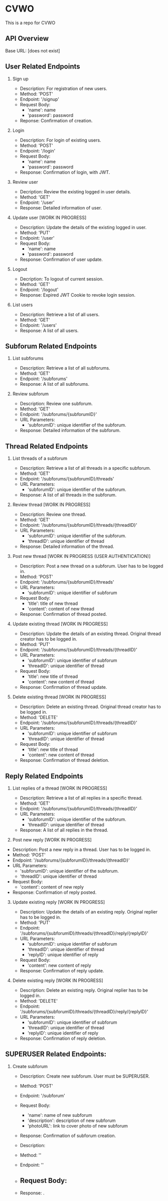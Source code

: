 # CVWO
This is a repo for CVWO


## API Overview
Base URL: [does not exist]

## User Related Endpoints

1. Sign up
   - Description: For registration of new users.
   - Method: 'POST'
   - Endpoint: '/signup'
   - Request Body: 
     - 'name': name
     - 'password': password
   - Reponse: Confirmation of creation.

2. Login
   - Description: For login of existing users.
   - Method: 'POST'
   - Endpoint: '/login'
   - Request Body: 
     - 'name': name
     - 'password': password
   - Response: Confirmation of login, with JWT.

3. Review user
   - Decription: Review the existing logged in user details.
   - Method: 'GET'
   - Endpoint: '/user'
   - Response: Detailed information of user.

4. Update user [WORK IN PROGRESS]
   - Description: Update the details of the existing logged in user.
   - Method: 'PUT'
   - Endpoint: '/user'
   - Request Body: 
     - 'name': name
     - 'password': password
   - Response: Confirmation of user update.

5. Logout
   - Decription: To logout of current session.
   - Method: 'GET'
   - Endpoint: '/logout'
   - Response: Expired JWT Cookie to revoke login session.

6. List users
   - Description: Retrieve a list of all users.
   - Method: 'GET'
   - Endpoint: '/users'
   - Response: A list of all users.


## Subforum Related Endpoints

1. List subforums
   - Description: Retrieve a list of all subforums.
   - Method: 'GET'
   - Endpoint: '/subforums'
   - Response: A list of all subforums.

2. Review subforum
   - Description: Review one subforum.
   - Method: 'GET'
   - Endpoint: '/subforums/{subforumID}'
   - URL Parameters: 
     - 'subforumID': unique identifier of the subforum.
   - Response: Detailed information of the subforum.


## Thread Related Endpoints

1. List threads of a subforum
   - Description: Retrieve a list of all threads in a specific subforum.
   - Method: 'GET'
   - Endpoint: '/subforums/{subforumID}/threads'
   - URL Parameters: 
     - 'subforumID': unique identifier of the subforum.
   - Response: A list of all threads in the subforum.

2. Review thread [WORK IN PROGRESS]
   - Description: Review one thread.
   - Method: 'GET'
   - Endpoint: '/subforums/{subforumID}/threads/{threadID}'
   - URL Parameters: 
     - 'subforumID': unique identifier of the subforum.
     - 'threadID': unique identifier of thread
   - Response: Detailed information of the thread.

3. Post new thread [WORK IN PROGRESS (USER AUTHENTICATION)]
   - Description: Post a new thread on a subforum. User has to be logged in.
   - Method: 'POST'
   - Endpoint: '/subforums/{subforumID}/threads'
   - URL Parameters: 
     - 'subforumID': unique identifier of subforum
   - Request Body: 
     - 'title': title of new thread
     - 'content': content of new thread
   - Response: Confirmation of thread posted.

4. Update existing thread [WORK IN PROGRESS] 
   - Description: Update the details of an existing thread. Original thread creator has to be logged in.
   - Method: 'PUT'
   - Endpoint: '/subforums/{subforumID}/threads/{threadID}'
   - URL Parameters: 
     - 'subforumID': unique identifier of subforum
     - 'threadID': unique identifier of thread
   - Request Body: 
     - 'title': new title of thread
     - 'content': new content of thread
   - Response: Confirmation of thread update.

5. Delete existing thread [WORK IN PROGRESS]
   - Description: Delete an existing thread. Original thread creator has to be logged in.
   - Method: 'DELETE'
   - Endpoint: '/subforums/{subforumID}/threads/{threadID}'
   - URL Parameters: 
     - 'subforumID': unique identifier of subforum
     - 'threadID': unique identifier of thread
   - Request Body: 
     - 'title': new title of thread
     - 'content': new content of thread
   - Response: Confirmation of thread deletion.


## Reply Related Endpoints

1. List replies of a thread [WORK IN PROGRESS]
   - Description: Retrieve a list of all replies in a specific thread.
   - Method: 'GET'
   - Endpoint: '/subforums/{subforumID}/threads/{threadID}'
   - URL Parameters: 
     - 'subforumID': unique identifier of the subforum.
     - 'threadID': unique identifier of thread
   - Response: A list of all replies in the thread.

2. Post new reply [WORK IN PROGRESS]
  - Description: Post a new reply in a thread. User has to be logged in.
   - Method: 'POST'
   - Endpoint: '/subforums/{subforumID}/threads/{threadID}'
   - URL Parameters: 
     - 'subforumID': unique identifier of the subforum.
     - 'threadID': unique identifier of thread
   - Request Body: 
     - 'content': content of new reply
   - Response: Confirmation of reply posted.

3. Update existing reply [WORK IN PROGRESS] 
   - Description: Update the details of an existing reply. Original replier has to be logged in.
   - Method: 'PUT'
   - Endpoint: '/subforums/{subforumID}/threads/{threadID}/reply/{replyID}'
   - URL Parameters: 
     - 'subforumID': unique identifier of subforum
     - 'threadID': unique identifier of thread
     - 'replyID': unique identifier of reply
   - Request Body: 
     - 'content': new content of reply
   - Response: Confirmation of reply update.

4. Delete existing reply [WORK IN PROGRESS]
   - Description: Delete an existing reply. Original replier has to be logged in.
   - Method: 'DELETE'
   - Endpoint: '/subforums/{subforumID}/threads/{threadID}/reply/{replyID}'
   - URL Parameters: 
     - 'subforumID': unique identifier of subforum
     - 'threadID': unique identifier of thread
     - 'replyID': unique identifier of reply
   - Response: Confirmation of reply deletion.


## SUPERUSER Related Endpoints: 

1. Create subforum
   - Description: Create new subforum. User must be SUPERUSER.
   - Method: 'POST'
   - Endpoint: '/subforum'
   - Request Body: 
     - 'name': name of new subforum
     - 'description': description of new subforum
     - 'photoURL': link to cover photo of new subforum
   - Response: Confirmation of subforum creation.














   - Description: 
   - Method: ''
   - Endpoint: ''
   - Request Body: 
     - 
   - Response: .

